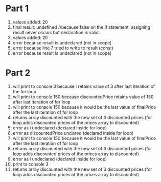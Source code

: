 # Part 1 #
1. values added: 20
2. final result: undefined //because false on the if statement, assigning result never occurs but declaration is valid.
3. values added: 20
4. error because result is undeclared (not in scope)
5. error because line 7 tried to write to result (const)
6. error because result is undeclared (not in scope)

# Part 2 # 
1. will print to console 3 because i retains value of 3 after last iteration of the for loop
2. will print to console 150 because discountedPrice retains value of 150 after last iteration of for loop
3. will print to console 150 because it would be the last value of finalPrice after the last iteration of for loop
4. returns array discounted with the new set of 3 discounted prices (for loop adds discounted prices of the prices array to discounted)
5. error as i undeclared (declared inside for loop)
6. error as discountedPrice unclared (declared inside for loop)
7. will print to console 150 because it would be the last value of finalPrice after the last iteration of for loop
8. returns array discounted with the new set of 3 discounted prices (for loop adds discounted prices of the prices array to discounted)
9. error as i undeclared (declared inside for loop)
10. print to console 3
11. returns array discounted with the new set of 3 discounted prices (for loop adds discounted prices of the prices array to discounted)
